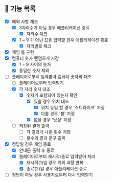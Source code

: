 ## 📃 기능 목록
- [x] 예외 사항 체크
  - [x] 3자리수가 아닐 경우 애플리케이션 종료
    - [x] 자리수 체크
  - [x] 1 ~ 9 가 아닌 값을 입력할 경우 애플리케이션 종료
      - [x] 자리별로 체크
    
- [x] 게임 틀 구현
- [x] 컴퓨터 숫자 랜덤하게 저장
  - [x] 1 ~ 9 사이의 숫자
  - [x] 동일한 숫자 제외

- [ ] 플레이어로부터 입력받아 컴퓨터 숫자와 대조
  - [ ] 플레이어로부터 입력받기
  - [x] 각 자리 숫자 대조
    - [x] 숫자가 포함되어 있는지 확인
      - [x] 있을 경우 위치 대조
        - [x] 위치 동일 할 경우 '스트라이크' 저장
        - [x] 다를 경우 '볼' 저장
      - [x] 없을 경우 '낫싱' 저장
  - [ ] 저장된 결과 출력
    - [ ] 각 결과가 나온 횟수 저장
    - [ ] 횟수와 결과 문구 출력
  
- [x] 정답일 경우 게임 종료
  - [x] 안내문 출력 후 종료
  - [x] 플레이어로부터 재시작/종료 입력받아 처리
    - [x] 재시작(1)일 경우 위의 과정 반복 
    - [x] 종료(2)일 경우 애플리케이션 종료

- [ ] 정답이 아닐 경우 사용자로부터 다시 입력받기